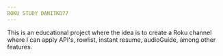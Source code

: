 ```yaml
---
ROKU STUDY DANITKD77
---
```


This is an educational project where the idea is to create a Roku channel where I can apply API's, rowlist, instant resume, audioGuide, among other features.
